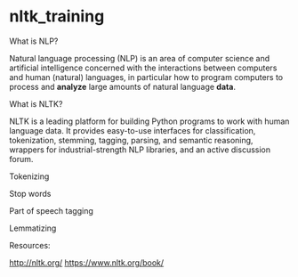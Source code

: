 # nltk_training

What is NLP?


Natural language processing (NLP) is an area of computer science and artificial intelligence concerned with the interactions between computers and human (natural) languages, in particular how to program computers to process and **analyze** large amounts of natural language **data**.


What is NLTK?


NLTK is a leading platform for building Python programs to work with human language data. It provides easy-to-use interfaces for classification, tokenization, stemming, tagging, parsing, and semantic reasoning, wrappers for industrial-strength NLP libraries, and an active discussion forum.


Tokenizing

Stop words

Part of speech tagging

Lemmatizing

Resources:

http://nltk.org/
https://www.nltk.org/book/
